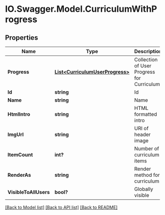 # IO.Swagger.Model.CurriculumWithProgress
## Properties

Name | Type | Description | Notes
------------ | ------------- | ------------- | -------------
**Progress** | [**List&lt;CurriculumUserProgress&gt;**](CurriculumUserProgress.md) | Collection of User Progress for Curriculum | [optional] 
**Id** | **string** | Id | [optional] 
**Name** | **string** | Name | [optional] 
**HtmlIntro** | **string** | HTML formatted intro | [optional] 
**ImgUrl** | **string** | URI of header image | [optional] 
**ItemCount** | **int?** | Number of curriculum items | [optional] 
**RenderAs** | **string** | Render method for curriculum | [optional] 
**VisibleToAllUsers** | **bool?** | Globally visible | [optional] 

[[Back to Model list]](../README.md#documentation-for-models) [[Back to API list]](../README.md#documentation-for-api-endpoints) [[Back to README]](../README.md)


